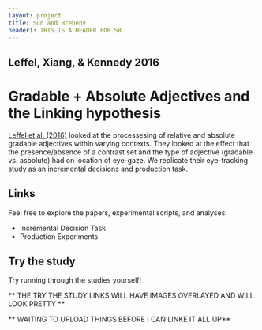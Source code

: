```yaml
---
layout: project
title: Sun and Breheny
header1: THIS IS A HEADER FOR SB
---
```

## Leffel, Xiang, & Kennedy 2016
# Gradable + Absolute Adjectives and the Linking hypothesis
[Leffel et al. (2016)]() looked at the processesing of relative and absolute gradable adjectives within varying contexts. They looked at the effect that the presence/absence of a contrast set and the type of adjective (gradable vs. asbolute) had on location of eye-gaze. We replicate their eye-tracking study as an incremental decisions and production task.

## Links

Feel free to explore the papers, experimental scripts, and analyses:
- Incremental Decision Task
- Production Experiments

## Try the study

Try running through the studies yourself!

** THE TRY THE STUDY LINKS WILL HAVE IMAGES OVERLAYED AND WILL LOOK PRETTY **

** WAITING TO UPLOAD THINGS BEFORE I CAN LINKE IT ALL UP**
